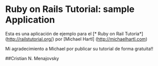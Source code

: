 # Ruby on Rails Tutorial: sample Application

Esta es una aplicación de ejemplo para el [* Ruby on Rail Tutoria*] (http://railstutorial.org/)
por [Michael Hartl] (http://michaelhartl.com)

Mi agradecimiento a Michael por publicar su tutorial de forma gratuita!!

##Cristian N. Menajovsky